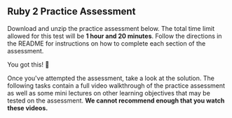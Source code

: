 ## Ruby 2 Practice Assessment

Download and unzip the practice assessment below. The total time limit allowed
for this test will be **1 hour and 20 minutes**. Follow the directions in the
README for instructions on how to complete each section of the assessment.

You got this! 🙌

Once you've attempted the assessment, take a look at the solution. The following
tasks contain a full video walkthrough of the practice assessment as well as
some mini lectures on other learning objectives that may be tested on the
assessment. **We cannot recommend enough that you watch these videos.**

